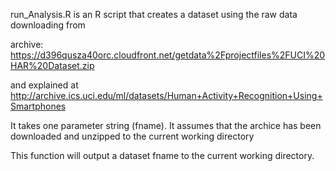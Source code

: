 run_Analysis.R is an R script that creates a dataset using the raw data downloading from 

archive: https://d396qusza40orc.cloudfront.net/getdata%2Fprojectfiles%2FUCI%20HAR%20Dataset.zip

and explained at http://archive.ics.uci.edu/ml/datasets/Human+Activity+Recognition+Using+Smartphones 

It takes one parameter string (fname).
It assumes that the archice has been downloaded and unzipped to the current working directory

This function will output a dataset fname to the current working directory.
